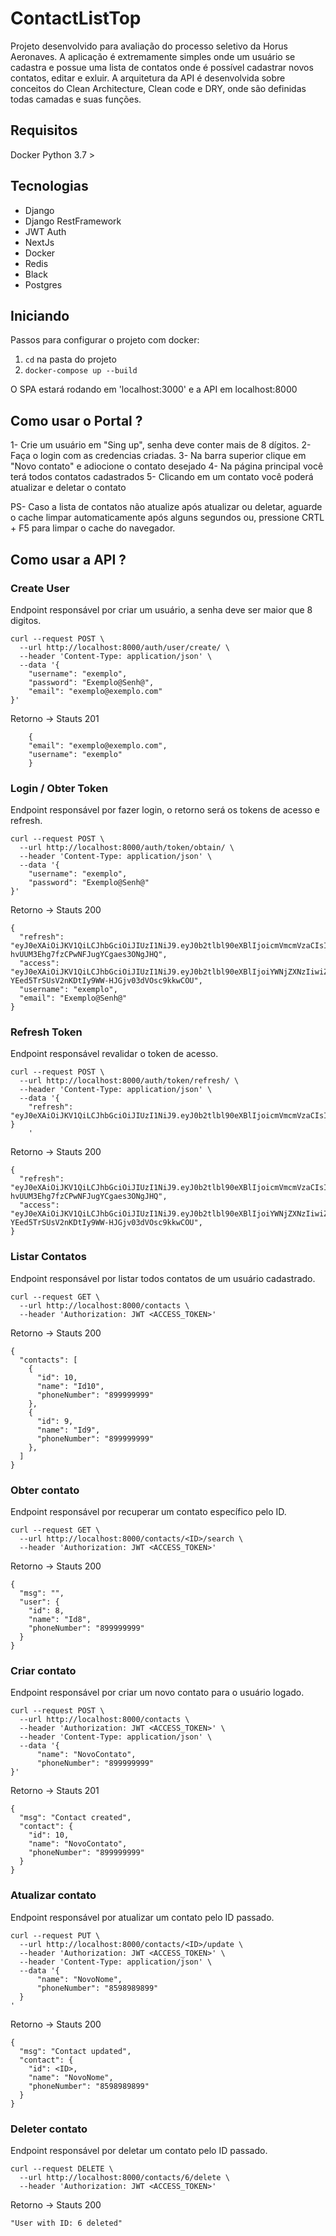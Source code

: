 # ContactListTop

Projeto desenvolvido para avaliação do processo seletivo da Horus Aeronaves. A aplicação é extremamente simples onde um usuário se cadastra e possue uma lista de contatos
onde é possível cadastrar novos contatos, editar e exluir. A arquitetura da API é desenvolvida sobre conceitos do Clean Architecture, Clean code e DRY, onde são definidas todas 
camadas e suas funções.

## Requisitos
Docker
Python 3.7 >

## Tecnologias
- Django
- Django RestFramework
- JWT Auth
- NextJs
- Docker
- Redis
- Black
- Postgres

## Iniciando
Passos para configurar o projeto com docker:

1. `cd` na pasta do projeto
2. `docker-compose up --build`

O SPA estará rodando em 'localhost:3000' e a API em localhost:8000

## Como usar o Portal ?

1- Crie um usuário em "Sing up", senha deve conter mais de 8 dígitos.
2- Faça o login com as credencias criadas.
3- Na barra superior clique em "Novo contato" e adiocione o contato desejado
4- Na página principal você terá todos contatos cadastrados
5- Clicando em um contato você poderá atualizar e deletar o contato

PS- Caso a lista de contatos não atualize após atualizar ou deletar, aguarde o cache limpar automaticamente após alguns segundos ou, 
pressione CRTL + F5 para limpar o cache do navegador.


## Como usar a API ?

### Create User 
Endpoint responsável por criar um usuário, a senha deve ser maior que 8 digitos.

```
curl --request POST \
  --url http://localhost:8000/auth/user/create/ \
  --header 'Content-Type: application/json' \
  --data '{
	"username": "exemplo",
	"password": "Exemplo@Senh@",
	"email": "exemplo@exemplo.com"
}'

```

Retorno -> Stauts 201

```
    {
    "email": "exemplo@exemplo.com",
    "username": "exemplo" 
    }

```

### Login / Obter Token 
Endpoint responsável por fazer login, o retorno será os tokens de acesso e refresh.

```
curl --request POST \
  --url http://localhost:8000/auth/token/obtain/ \
  --header 'Content-Type: application/json' \
  --data '{
	"username": "exemplo",
	"password": "Exemplo@Senh@"
}'

```

Retorno -> Stauts 200

```
{
  "refresh": "eyJ0eXAiOiJKV1QiLCJhbGciOiJIUzI1NiJ9.eyJ0b2tlbl90eXBlIjoicmVmcmVzaCIsImV4cCI6MTYyNDQ4ODAxNywianRpIjoiODNhZjdlNmNiZGMyNGIxZDg5Y2U5YmIzMDM1MWE1MjIiLCJ1c2VyX2lkIjoxLCJpZCI6MX0.A00Ksh6ss-hvUUM3Ehg7fzCPwNFJugYCgaes3ONgJHQ",
  "access": "eyJ0eXAiOiJKV1QiLCJhbGciOiJIUzI1NiJ9.eyJ0b2tlbl90eXBlIjoiYWNjZXNzIiwiZXhwIjoxNjIxODk5NjE3LCJqdGkiOiJkZDhkMTU0ZmEwYmI0OWNhYWUxOGFkY2M0ODcyMTRjMSIsInVzZXJfaWQiOjEsImlkIjoxfQ.4-YEed5TrSUsV2nKDtIy9WW-HJGjv03dVOsc9kkwCOU",
  "username": "exemplo",
  "email": "Exemplo@Senh@"
}

```


### Refresh Token 
Endpoint responsável revalidar o token de acesso.

```
curl --request POST \
  --url http://localhost:8000/auth/token/refresh/ \
  --header 'Content-Type: application/json' \
  --data '{
	"refresh": "eyJ0eXAiOiJKV1QiLCJhbGciOiJIUzI1NiJ9.eyJ0b2tlbl90eXBlIjoicmVmcmVzaCIsImV4cCI6MTYwMDkxMzAzMywianRpIjoiMGI3ZmFiZDk0MzAxNDBmMGEyMmQ4ZTk0ZjcyNjJhZTMiLCJ1c2VyX2lkIjoxLCJpZCI6MX0.arVXagDeyYD_9IUquHVRzAN3V0dggJlTM72BAeLef0I"
}
	'
```

Retorno -> Stauts 200

```
{
  "refresh": "eyJ0eXAiOiJKV1QiLCJhbGciOiJIUzI1NiJ9.eyJ0b2tlbl90eXBlIjoicmVmcmVzaCIsImV4cCI6MTYyNDQ4ODAxNywianRpIjoiODNhZjdlNmNiZGMyNGIxZDg5Y2U5YmIzMDM1MWE1MjIiLCJ1c2VyX2lkIjoxLCJpZCI6MX0.A00Ksh6ss-hvUUM3Ehg7fzCPwNFJugYCgaes3ONgJHQ",
  "access": "eyJ0eXAiOiJKV1QiLCJhbGciOiJIUzI1NiJ9.eyJ0b2tlbl90eXBlIjoiYWNjZXNzIiwiZXhwIjoxNjIxODk5NjE3LCJqdGkiOiJkZDhkMTU0ZmEwYmI0OWNhYWUxOGFkY2M0ODcyMTRjMSIsInVzZXJfaWQiOjEsImlkIjoxfQ.4-YEed5TrSUsV2nKDtIy9WW-HJGjv03dVOsc9kkwCOU",
}

```

### Listar Contatos 
Endpoint responsável por listar todos contatos de um usuário cadastrado.

```
curl --request GET \
  --url http://localhost:8000/contacts \
  --header 'Authorization: JWT <ACCESS_TOKEN>'

```

Retorno -> Stauts 200

```
{
  "contacts": [
    {
      "id": 10,
      "name": "Id10",
      "phoneNumber": "899999999"
    },
    {
      "id": 9,
      "name": "Id9",
      "phoneNumber": "899999999"
    },
  ]
}

```

### Obter contato
Endpoint responsável por recuperar um contato específico pelo ID.

```
curl --request GET \
  --url http://localhost:8000/contacts/<ID>/search \
  --header 'Authorization: JWT <ACCESS_TOKEN>'

```

Retorno -> Stauts 200

```
{
  "msg": "",
  "user": {
    "id": 8,
    "name": "Id8",
    "phoneNumber": "899999999"
  }
}

```

### Criar contato
Endpoint responsável por criar um novo contato para o usuário logado.

```
curl --request POST \
  --url http://localhost:8000/contacts \
  --header 'Authorization: JWT <ACCESS_TOKEN>' \
  --header 'Content-Type: application/json' \
  --data '{
      "name": "NovoContato",
      "phoneNumber": "899999999"
}'

```

Retorno -> Stauts 201

```
{
  "msg": "Contact created",
  "contact": {
    "id": 10,
    "name": "NovoContato",
    "phoneNumber": "899999999"
  }
}
```


### Atualizar contato
Endpoint responsável por atualizar um contato pelo ID passado.

```
curl --request PUT \
  --url http://localhost:8000/contacts/<ID>/update \
  --header 'Authorization: JWT <ACCESS_TOKEN>' \
  --header 'Content-Type: application/json' \
  --data '{
      "name": "NovoNome",
      "phoneNumber": "8598989899"
  }
'

```

Retorno -> Stauts 200

```
{
  "msg": "Contact updated",
  "contact": {
    "id": <ID>,
    "name": "NovoNome",
    "phoneNumber": "8598989899"
  }
}

```

### Deleter contato
Endpoint responsável por deletar um contato pelo ID passado.

```
curl --request DELETE \
  --url http://localhost:8000/contacts/6/delete \
  --header 'Authorization: JWT <ACCESS_TOKEN>'

```

Retorno -> Stauts 200

```
"User with ID: 6 deleted"

```
